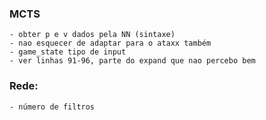 
### MCTS
    - obter p e v dados pela NN (sintaxe)
    - nao esquecer de adaptar para o ataxx também
    - game_state tipo de input
    - ver linhas 91-96, parte do expand que nao percebo bem


### Rede:

    - número de filtros